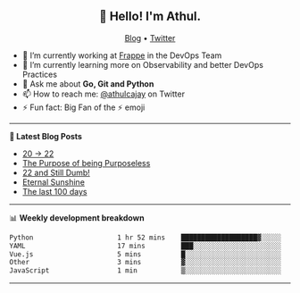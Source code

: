 <h2 align="center">👋 Hello! I'm Athul.</h2>
<p align="center">
  <a href="https://blog.athulcyriac.in">Blog</a> •
  <a href="https://twitter.com/athulcajay">Twitter</a>
</p>


- 🔭 I’m currently working at [Frappe](https://frappe.io) in the DevOps Team
- 🌱 I’m currently learning more on Observability and better DevOps Practices
- 💬 Ask me about **Go, Git and Python**
- 📫 How to reach me: [@athulcajay](https://twitter.com/athulcajay) on Twitter
- ⚡ Fun fact: Big Fan of the :zap: emoji

-------

**📝 Latest Blog Posts**

<!-- BLOG-POST-LIST:START -->
- [20 → 22](https://blog.athulcyriac.in/blog/20-and-22/)
- [The Purpose of being Purposeless](https://blog.athulcyriac.in/blog/purpose/)
- [22 and Still Dumb!](https://blog.athulcyriac.in/blog/2022/)
- [Eternal Sunshine](https://blog.athulcyriac.in/blog/college-trip/)
- [The last 100 days](https://blog.athulcyriac.in/blog/final-year/)
<!-- BLOG-POST-LIST:END -->

-------

📊 **Weekly development breakdown**
<!--START_SECTION:waka-->

```txt
Python                     1 hr 52 mins    ███████████████████▓░░░░░   78.58 %
YAML                       17 mins         ███░░░░░░░░░░░░░░░░░░░░░░   12.09 %
Vue.js                     5 mins          █░░░░░░░░░░░░░░░░░░░░░░░░   03.66 %
Other                      3 mins          ▓░░░░░░░░░░░░░░░░░░░░░░░░   02.75 %
JavaScript                 1 min           ▒░░░░░░░░░░░░░░░░░░░░░░░░   01.04 %
```

<!--END_SECTION:waka-->

-------
